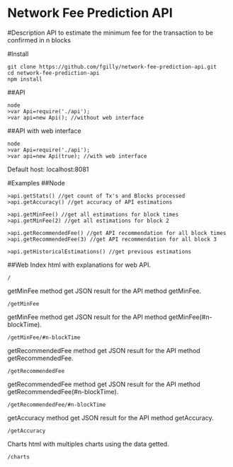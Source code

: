 Network Fee Prediction API
==========================

#Description
API to estimate the minimum fee for the transaction to be confirmed in n blocks

#Install
```
git clone https://github.com/fgilly/network-fee-prediction-api.git
cd network-fee-prediction-api
npm install
```
##API
```
node
>var Api=require('./api');
>var api=new Api(); //without web interface
```
##API with web interface
```
node
>var Api=require('./api');
>var api=new Api(true); //with web interface
```
Default host: localhost:8081

#Examples
##Node
```
>api.getStats() //get count of Tx's and Blocks processed
>api.getAccuracy() //get accuracy of API estimations

>api.getMinFee() //get all estimations for block times
>api.getMinFee(2) //get all estimations for block 2

>api.getRecommendedFee() //get API recommendation for all block times
>api.getRecommendedFee(3) //get API recommendation for all block 3

>api.getHistoricalEstimations() //get previous estimations
```

##Web
Index html with explanations for web API.
```
/
```

getMinFee method get JSON result for the API method getMinFee.
```
/getMinFee
```
getMinFee method get JSON result for the API method getMinFee(#n-blockTime).
```
/getMinFee/#n-blockTime
```

getRecommendedFee method get JSON result for the API method getRecommendedFee.
```
/getRecommendedFee
```
getRecommendedFee method get JSON result for the API method getRecommendedFee(#n-blockTime).
```
/getRecommendedFee/#n-blockTime
```

getAccuracy method get JSON result for the API method getAccuracy.
```
/getAccuracy
```

Charts html with multiples charts using the data getted.
```
/charts
```
